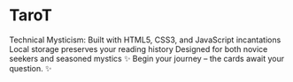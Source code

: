 # TaroT
Technical Mysticism:  Built with HTML5, CSS3, and JavaScript incantations Local storage preserves your reading history Designed for both novice seekers and seasoned mystics ✨ Begin your journey – the cards await your question. ✨
